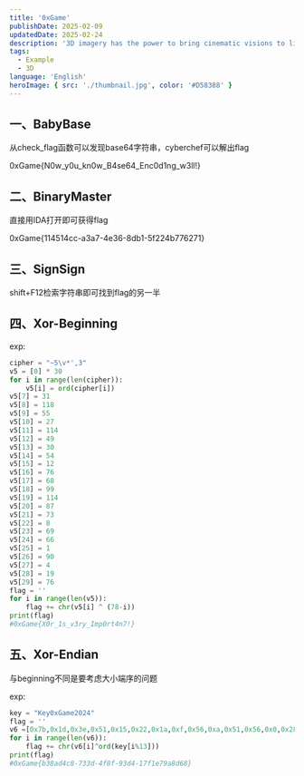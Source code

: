 ```yaml
---
title: '0xGame'
publishDate: 2025-02-09
updatedDate: 2025-02-24
description: '3D imagery has the power to bring cinematic visions to life and help accurately plan tomorrow’s cityscapes. Here, 3D expert Ricardo Ortiz explains how it works.'
tags:
  - Example
  - 3D
language: 'English'
heroImage: { src: './thumbnail.jpg', color: '#D58388' }
---
```


## 一、BabyBase

从check_flag函数可以发现base64字符串，cyberchef可以解出flag

0xGame{N0w_y0u_kn0w_B4se64_Enc0d1ng_w3ll!}

## 二、BinaryMaster

直接用IDA打开即可获得flag

0xGame{114514cc-a3a7-4e36-8db1-5f224b776271}

## 三、SignSign

shift+F12检索字符串即可找到flag的另一半

## 四、Xor-Beginning

exp:

```python
cipher = "~5\v*',3"
v5 = [0] * 30
for i in range(len(cipher)):
    v5[i] = ord(cipher[i])
v5[7] = 31
v5[8] = 118
v5[9] = 55
v5[10] = 27
v5[11] = 114
v5[12] = 49
v5[13] = 30
v5[14] = 54
v5[15] = 12
v5[16] = 76
v5[17] = 68
v5[18] = 99
v5[19] = 114
v5[20] = 87
v5[21] = 73
v5[22] = 8
v5[23] = 69
v5[24] = 66
v5[25] = 1
v5[26] = 90
v5[27] = 4
v5[28] = 19
v5[29] = 76
flag = ''
for i in range(len(v5)):
    flag += chr(v5[i] ^ (78-i))
print(flag)
#0xGame{X0r_1s_v3ry_Imp0rt4n7!}
```

## 五、Xor-Endian

与beginning不同是要考虑大小端序的问题

exp:

```python
key = "Key0xGame2024"
flag = ''
v6 =[0x7b,0x1d,0x3e,0x51,0x15,0x22,0x1a,0xf,0x56,0xa,0x51,0x56,0x0,0x28,0x5d,0x54,0x7,0x4b,0x74,0x5,0x40,0x51,0x54,0x8,0x54,0x19,0x72,0x56,0x1d,0x4,0x55,0x76,0x56,0xb,0x54,0x57,0x7,0xb,0x55,0x73,0x1,0x4f,0x8,0x5]
for i in range(len(v6)):
    flag += chr(v6[i]^ord(key[i%13]))
print(flag)
#0xGame{b38ad4c8-733d-4f8f-93d4-17f1e79a8d68}
```
